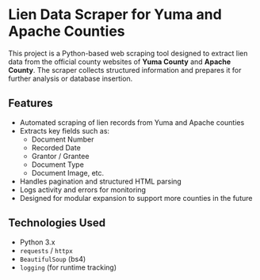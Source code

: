 # Lien Data Scraper for Yuma and Apache Counties

This project is a Python-based web scraping tool designed to extract lien data from the official county websites of **Yuma County** and **Apache County**. The scraper collects structured information and prepares it for further analysis or database insertion.

## Features

- Automated scraping of lien records from Yuma and Apache counties
- Extracts key fields such as:
  - Document Number
  - Recorded Date
  - Grantor / Grantee
  - Document Type
  - Document Image, etc.
- Handles pagination and structured HTML parsing
- Logs activity and errors for monitoring
- Designed for modular expansion to support more counties in the future

## Technologies Used

- Python 3.x
- `requests` / `httpx`
- `BeautifulSoup` (bs4)
- `logging` (for runtime tracking)
